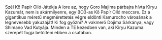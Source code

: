 Szél Kő Papír Olló Játékja
A lore az, hogy Goro Majima párbajra hívta Kiryu Kazumát, nem is akármilyenre, egy BO3-as Kő Papír Olló meccsre.
Ez a gigantikus méretű megmérettetés végre eldönti Kamurocho városának a legnevesebb yakuzáját!
Ki fog győzni? A vakmerő Dojima Sárkánya, vagy Shimano Vad Kutyája. Minden a TE kezedben van, aki Kiryu Kazuma szerepét fogja betölteni ebben a csatában.
